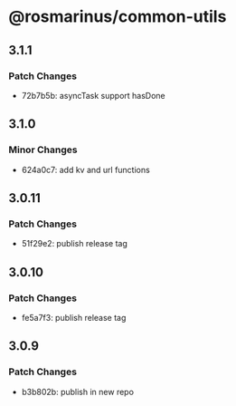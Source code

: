 # @rosmarinus/common-utils

## 3.1.1

### Patch Changes

- 72b7b5b: asyncTask support hasDone

## 3.1.0

### Minor Changes

- 624a0c7: add kv and url functions

## 3.0.11

### Patch Changes

- 51f29e2: publish release tag

## 3.0.10

### Patch Changes

- fe5a7f3: publish release tag

## 3.0.9

### Patch Changes

- b3b802b: publish in new repo
